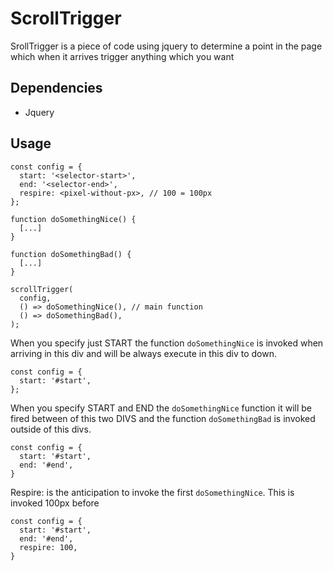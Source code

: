 # ScrollTrigger
SrollTrigger is a piece of code using jquery to determine a point in the page which when it arrives trigger anything which you want

## Dependencies
- Jquery

## Usage
```
const config = {
  start: '<selector-start>',
  end: '<selector-end>',
  respire: <pixel-without-px>, // 100 = 100px
};

function doSomethingNice() {
  [...]
}

function doSomethingBad() {
  [...]
}

scrollTrigger(
  config,
  () => doSomethingNice(), // main function
  () => doSomethingBad(),
);
```

When you specify just START the function `doSomethingNice` is invoked when arriving in this div and will be always execute in this div to down.

```
const config = {
  start: '#start',
};
```

When you specify START and END the `doSomethingNice` function it will be fired between of this two DIVS and the function `doSomethingBad` is invoked outside of this divs.
```
const config = {
  start: '#start',
  end: '#end',
}
```

Respire: is the anticipation to invoke the first `doSomethingNice`. This is invoked 100px before
```
const config = {
  start: '#start',
  end: '#end',
  respire: 100,
}
```
